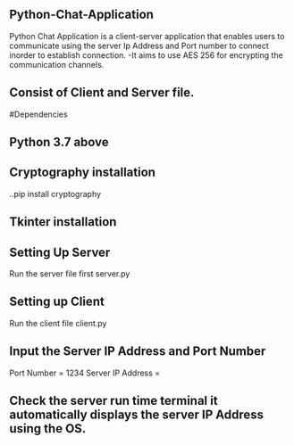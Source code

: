 ## Python-Chat-Application
Python Chat Application is a client-server application that enables users to communicate using the server Ip Address and Port number to connect inorder to establish connection.
-It aims to use AES 256 for encrypting the communication channels.

## Consist of Client and Server file.
#Dependencies 
## Python 3.7 above
## Cryptography installation 
..pip install cryptography
## Tkinter installation 

## Setting Up Server
Run the server file first
server.py

## Setting up Client
Run the client file 
client.py
## Input the Server IP Address and Port Number
Port Number = 1234
Server IP Address = 
## Check the server run time terminal it automatically displays the server IP Address using the OS.

